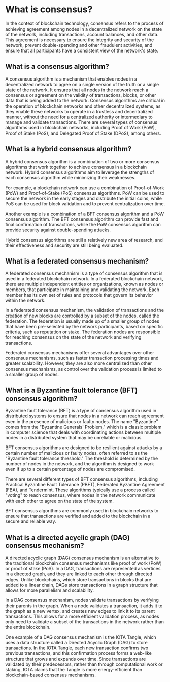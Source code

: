 # What is consensus?

In the context of blockchain technology, consensus refers to the process of achieving agreement among nodes in a decentralized network on the state of the network, including transactions, account balances, and other data. This agreement is necessary to ensure the integrity and security of the network, prevent double-spending and other fraudulent activities, and ensure that all participants have a consistent view of the network's state.

## What is a consensus algorithm?

A consensus algorithm is a mechanism that enables nodes in a decentralized network to agree on a single version of the truth or a single state of the network. It ensures that all nodes in the network reach a consensus or agreement on the validity of transactions, blocks, or other data that is being added to the network. Consensus algorithms are critical in the operation of blockchain networks and other decentralized systems, as they enable these networks to operate in a trustless and decentralized manner, without the need for a centralized authority or intermediary to manage and validate transactions. There are several types of consensus algorithms used in blockchain networks, including Proof of Work (PoW), Proof of Stake (PoS), and Delegated Proof of Stake (DPoS), among others.


## What is a hybrid consensus algorithm?

A hybrid consensus algorithm is a combination of two or more consensus algorithms that work together to achieve consensus in a blockchain network. Hybrid consensus algorithms aim to leverage the strengths of each consensus algorithm while minimizing their weaknesses.

For example, a blockchain network can use a combination of Proof-of-Work (PoW) and Proof-of-Stake (PoS) consensus algorithms. PoW can be used to secure the network in the early stages and distribute the initial coins, while PoS can be used for block validation and to prevent centralization over time.

Another example is a combination of a BFT consensus algorithm and a PoW consensus algorithm. The BFT consensus algorithm can provide fast and final confirmation of transactions, while the PoW consensus algorithm can provide security against double-spending attacks.

Hybrid consensus algorithms are still a relatively new area of research, and their effectiveness and security are still being evaluated.


## What is a federated consensus mechanism?

A federated consensus mechanism is a type of consensus algorithm that is used in a federated blockchain network. In a federated blockchain network, there are multiple independent entities or organizations, known as nodes or members, that participate in maintaining and validating the network. Each member has its own set of rules and protocols that govern its behavior within the network.

In a federated consensus mechanism, the validation of transactions and the creation of new blocks are controlled by a subset of the nodes, called the federation. The federation is usually made up of a smaller group of nodes that have been pre-selected by the network participants, based on specific criteria, such as reputation or stake. The federation nodes are responsible for reaching consensus on the state of the network and verifying transactions.

Federated consensus mechanisms offer several advantages over other consensus mechanisms, such as faster transaction processing times and greater scalability. However, they are also more centralized than other consensus mechanisms, as control over the validation process is limited to a smaller group of nodes.


## What is a Byzantine fault tolerance (BFT) consensus algorithm?

Byzantine fault tolerance (BFT) is a type of consensus algorithm used in distributed systems to ensure that nodes in a network can reach agreement even in the presence of malicious or faulty nodes. The name "Byzantine" comes from the "Byzantine Generals' Problem," which is a classic problem in computer science that deals with coordinating actions between multiple nodes in a distributed system that may be unreliable or malicious.

BFT consensus algorithms are designed to be resilient against attacks by a certain number of malicious or faulty nodes, often referred to as the "Byzantine fault tolerance threshold." The threshold is determined by the number of nodes in the network, and the algorithm is designed to work even if up to a certain percentage of nodes are compromised.

There are several different types of BFT consensus algorithms, including Practical Byzantine Fault Tolerance (PBFT), Federated Byzantine Agreement (FBA), and Tendermint. These algorithms typically use a process called "voting" to reach consensus, where nodes in the network communicate with each other to agree on the state of the system.

BFT consensus algorithms are commonly used in blockchain networks to ensure that transactions are verified and added to the blockchain in a secure and reliable way.


## What is a directed acyclic graph (DAG) consensus mechanism?

A directed acyclic graph (DAG) consensus mechanism is an alternative to the traditional blockchain consensus mechanisms like proof of work (PoW) or proof of stake (PoS). In a DAG, transactions are represented as vertices in a directed graph, and they are linked to each other through directed edges. Unlike blockchains, which store transactions in blocks that are added to a linear chain, DAGs store transactions in a graph structure that allows for more parallelism and scalability.

In a DAG consensus mechanism, nodes validate transactions by verifying their parents in the graph. When a node validates a transaction, it adds it to the graph as a new vertex, and creates new edges to link it to its parent transactions. This allows for a more efficient validation process, as nodes only need to validate a subset of the transactions in the network rather than the entire blockchain.

One example of a DAG consensus mechanism is the IOTA Tangle, which uses a data structure called a Directed Acyclic Graph (DAG) to store transactions. In the IOTA Tangle, each new transaction confirms two previous transactions, and this confirmation process forms a web-like structure that grows and expands over time. Since transactions are validated by their predecessors, rather than through computational work or staking, IOTA claims that the Tangle is more energy-efficient than blockchain-based consensus mechanisms.

